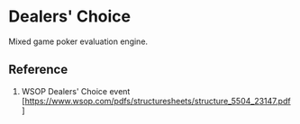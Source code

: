 # Dealers' Choice

Mixed game poker evaluation engine.

## Reference

1. WSOP Dealers' Choice event [https://www.wsop.com/pdfs/structuresheets/structure_5504_23147.pdf]
